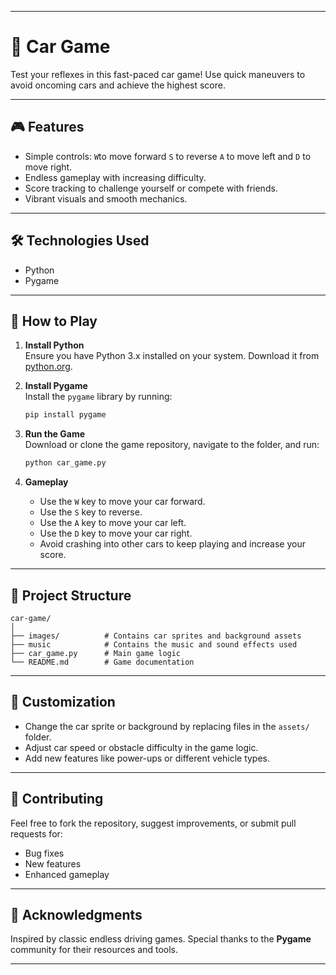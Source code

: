  
---

# 🚗 Car Game  

Test your reflexes in this fast-paced car game! Use quick maneuvers to avoid oncoming cars and achieve the highest score.  

---

## 🎮 Features  

- Simple controls: `W`to move forward `S` to reverse `A` to move left and `D` to move right.  
- Endless gameplay with increasing difficulty.  
- Score tracking to challenge yourself or compete with friends.  
- Vibrant visuals and smooth mechanics.  

---

## 🛠️ Technologies Used  

- Python  
- Pygame  

---

## 🚀 How to Play  

1. **Install Python**  
   Ensure you have Python 3.x installed on your system. Download it from [python.org](https://www.python.org/).  

2. **Install Pygame**  
   Install the `pygame` library by running:  
   ```bash  
   pip install pygame  
   ```  

3. **Run the Game**  
   Download or clone the game repository, navigate to the folder, and run:  
   ```bash  
   python car_game.py  
   ```  

4. **Gameplay**  
   - Use the `W` key to move your car forward.
   - Use the `S` key to reverse.
   - Use the `A` key to move your car left.  
   - Use the `D` key to move your car right.  
   - Avoid crashing into other cars to keep playing and increase your score.  

---

## 📂 Project Structure  

```plaintext  
car-game/  
│  
├── images/          # Contains car sprites and background assets  
├── music            # Contains the music and sound effects used
├── car_game.py      # Main game logic  
└── README.md        # Game documentation   
```  

---

## 🎨 Customization  

- Change the car sprite or background by replacing files in the `assets/` folder.  
- Adjust car speed or obstacle difficulty in the game logic.  
- Add new features like power-ups or different vehicle types.  

---

## 🤝 Contributing  

Feel free to fork the repository, suggest improvements, or submit pull requests for:  
- Bug fixes  
- New features  
- Enhanced gameplay  
 

---

## 🎉 Acknowledgments  

Inspired by classic endless driving games. Special thanks to the **Pygame** community for their resources and tools.  

--- 